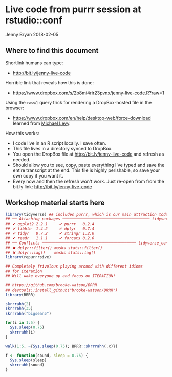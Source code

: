 Live code from purrr session at rstudio::conf
================
Jenny Bryan
2018-02-05

Where to find this document
---------------------------

Shortlink humans can type:

-   <http://bit.ly/jenny-live-code>

Horrible link that reveals how this is done:

-   <https://www.dropbox.com/s/2b8mi4rir23pvnx/jenny-live-code.R?raw=1>

Using the `raw=1` query trick for rendering a DropBox-hosted file in the browser:

-   <https://www.dropbox.com/en/help/desktop-web/force-download> learned from [Michael Levy](https://twitter.com/ucdlevy).

How this works:

-   I code live in an R script locally. I save often.
-   This file lives in a directory synced to DropBox.
-   You open the DropBox file at <http://bit.ly/jenny-live-code> and refresh as needed.
-   Should allow you to see, copy, paste everything I've typed and save the entire transcript at the end. This file is highly perishable, so save your own copy if you want it.
-   Every now and then the refresh won't work. Just re-open from from the bit.ly link: <http://bit.ly/jenny-live-code>

Workshop material starts here
-----------------------------

``` r
library(tidyverse) ## includes purrr, which is our main attraction today
## ── Attaching packages ────────────────────────────────────── tidyverse 1.2.1 ──
## ✔ ggplot2 2.2.1     ✔ purrr   0.2.4
## ✔ tibble  1.4.2     ✔ dplyr   0.7.4
## ✔ tidyr   0.7.2     ✔ stringr 1.2.0
## ✔ readr   1.1.1     ✔ forcats 0.2.0
## ── Conflicts ───────────────────────────────────────── tidyverse_conflicts() ──
## ✖ dplyr::filter() masks stats::filter()
## ✖ dplyr::lag()    masks stats::lag()
library(repurrrsive)

## Completely frivolous playing around with different idioms
## for iteration
## Will wake everyone up and focus on ITERATION!

## https://github.com/brooke-watson/BRRR
## devtools::install_github("brooke-watson/BRRR")
library(BRRR)

skrrrahh(2)
skrrrahh(35)
skrrrahh("bigsean5")

for(i in 1:5) {
  Sys.sleep(0.75)
  skrrrahh(i)
}

walk(1:5, ~{Sys.sleep(0.75); BRRR::skrrrahh(.x)})

f <- function(sound, sleep = 0.75) {
  Sys.sleep(sleep)
  skrrrahh(sound)
}
```

